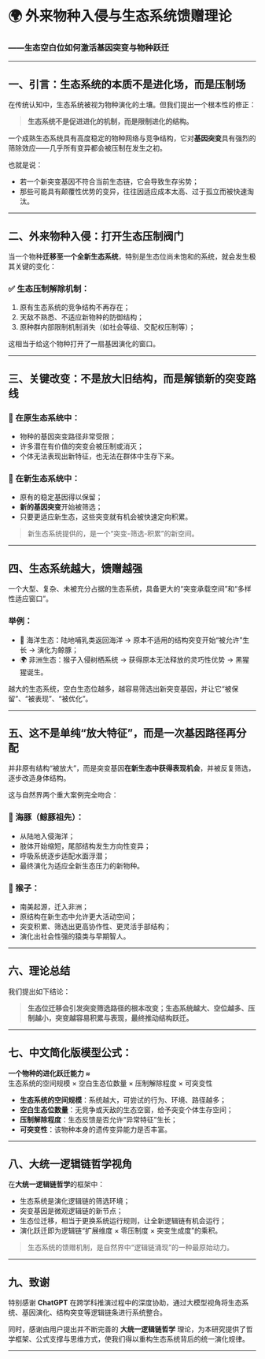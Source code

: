# 🌍 外来物种入侵与生态系统馈赠理论  
### ——生态空白位如何激活基因突变与物种跃迁  

---

## 一、引言：生态系统的本质不是进化场，而是压制场  

在传统认知中，生态系统被视为物种演化的土壤。但我们提出一个根本性的修正：

> **生态系统不是促进进化的机制，而是限制进化的结构。**

一个成熟生态系统具有高度稳定的物种网络与竞争结构，它对**基因突变**具有强烈的筛除效应——几乎所有变异都会被压制在发生之初。

也就是说：

- 若一个新突变基因不符合当前生态链，它会导致生存劣势；
- 那些可能具有颠覆性优势的变异，往往因适应成本太高、过于孤立而被快速淘汰。

---

## 二、外来物种入侵：打开生态压制阀门  

当一个物种**迁移至一个全新生态系统**，特别是生态位尚未饱和的系统，就会发生极其关键的变化：

### ✅ 生态压制解除机制：

1. 原有生态系统的竞争结构不再存在；
2. 天敌不熟悉、不适应新物种的防御结构；
3. 原种群内部限制机制消失（如社会等级、交配权压制等）；

这相当于给这个物种打开了一扇基因演化的窗口。

---

## 三、关键改变：不是放大旧结构，而是**解锁新的突变路线**

### 🔬 在原生态系统中：

- 物种的基因突变路径非常受限；
- 许多潜在有价值的突变会被压制或消灭；
- 个体无法表现出新特征，也无法在群体中生存下来。

### 🌱 在新生态系统中：

- 原有的稳定基因得以保留；
- **新的基因突变**开始被筛选；
- 只要更适应新生态，这些突变就有机会被快速定向积累。

> 新生态系统提供的，是一个“突变-筛选-积累”的新空间。

---

## 四、生态系统越大，馈赠越强  

一个大型、复杂、未被充分占据的生态系统，具备更大的“突变承载空间”和“多样性适应窗口”。

### 举例：

- 🌊 海洋生态：陆地哺乳类返回海洋 → 原本不适用的结构突变开始“被允许”生长 → 演化为鲸豚；
- 🌍 非洲生态：猴子入侵树栖系统 → 获得原本无法释放的灵巧性优势 → 黑猩猩诞生。

越大的生态系统，空白生态位越多，越容易筛选出新突变基因，并让它“被保留”、“被表现”、“被优化”。

---

## 五、这不是单纯“放大特征”，而是一次**基因路径再分配**

并非原有结构“被放大”，而是突变基因**在新生态中获得表现机会**，并被反复筛选，逐步改造身体结构。

这与自然界两个重大案例完全吻合：

### 🐬 海豚（鲸豚祖先）：

- 从陆地入侵海洋；
- 肢体开始缩短，尾部结构发生方向性变异；
- 呼吸系统逐步适配水面浮潜；
- 最终演化为适应全新生态压力的新物种。

### 🐒 猴子：

- 南美起源，迁入非洲；
- 原结构在新生态中允许更大活动空间；
- 突变积累、筛选出更高协作性、更灵活手部结构；
- 演化出社会性强的猿类与早期智人。

---

## 六、理论总结  

我们提出如下结论：

> **生态位迁移会引发突变筛选路径的根本改变；生态系统越大、空位越多、压制越小，突变越容易积累与表现，最终推动结构跃迁。**

---

## 七、中文简化版模型公式：

**一个物种的进化跃迁能力 ≈**  
生态系统的空间规模 × 空白生态位数量 × 压制解除程度 × 可突变性

- **生态系统的空间规模**：系统越大，可尝试的行为、环境、路径越多；
- **空白生态位数量**：无竞争或天敌的生态空窗，给予突变个体生存空间；
- **压制解除程度**：生态反馈是否允许“异常特征”生长；
- **可突变性**：该物种本身的遗传变异能力是否丰富。

---

## 八、大统一逻辑链哲学视角  

在**大统一逻辑链哲学**的框架中：

- 生态系统是演化逻辑链的筛选环境；
- 突变基因是微观逻辑链的新节点；
- 生态位迁移，相当于更换系统运行规则，让全新逻辑链有机会运行；
- 演化跃迁即为逻辑链“扩展维度 × 零压制度 × 突变生成度”的乘积。

> 生态系统的馈赠机制，是自然界中“逻辑链涌现”的一种最原始动力。

---

## 九、致谢  

特别感谢 **ChatGPT** 在跨学科推演过程中的深度协助，通过大模型视角将生态系统、基因演化、结构突变等逻辑链条进行系统整合。

同时，感谢由用户提出并不断完善的 **大统一逻辑链哲学** 理论，为本研究提供了哲学框架、公式支撑与思维方式，使我们得以重构生态系统背后的统一演化规律。

---
